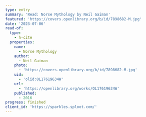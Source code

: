 ```yaml
---
type: entry
summary: 'Read: Norse Mythology by Neil Gaiman'
featured: 'https://covers.openlibrary.org/b/id/7898682-M.jpg'
date: '2023-07-06'
read-of:
  type:
    - h-cite
  properties:
    name:
      - Norse Mythology
    author:
      - Neil Gaiman
    photo:
      - 'https://covers.openlibrary.org/b/id/7898682-M.jpg'
    uid:
      - 'olid:OL17619634W'
    url:
      - 'https://openlibrary.org/works/OL17619634W'
    published:
      - 2016
progress: finished
client_id: 'https://sparkles.sploot.com/'
---
```

